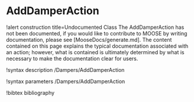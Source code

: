 <!-- MOOSE Documentation Stub: Remove this when content is added. -->

# AddDamperAction

!alert construction title=Undocumented Class
The AddDamperAction has not been documented, if you would like to contribute to MOOSE by writing
documentation, please see [MooseDocs/generate.md]. The content contained on this page explains the typical
documentation associated with an action; however, what is contained is ultimately determined by what
is necessary to make the documentation clear for users.

!syntax description /Dampers/AddDamperAction

!syntax parameters /Dampers/AddDamperAction

!bibtex bibliography
